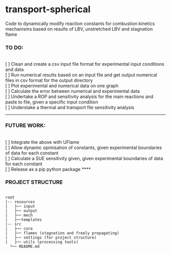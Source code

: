 # transport-spherical
Code to dynamically modify reaction constants for combustion kinetics mechanisms based on results of LBV, unstretched LBV and stagnation flame

<h3> TO DO: </h3>

<br>[ ] Clean and create a csv input file format for experimental input conditions and data
<br>[ ] Run numerical results based on an input file and get output numerical files in csv format for the output directory
<br>[ ] Plot experimental and numerical data on one graph
<br>[ ] Calculate the error between numerical and experimental data
<br>[ ] Undertake a ROP and sensitivity analysis for the main reactions and paste to file, given a specific input condition
<br>[ ] Understake a thermal and transport file sensitivity analysis

****

<h3> FUTURE WORK: </h3>
<br>[ ] Integrate the above with UFlame
<br>[ ] Allow dynamic opimisation of constants, given experimental boundaries of data for each constant
<br>[ ] Calculate a SUE sensitivity given, given experimental boundaries of data for each constant
<br>[ ] Release as a pip python package
****


<h3> PROJECT STRUCTURE </h3>
<pre>
<code>
root
|-- resources
|   ├── input
|   ├── output
|   ├── mech
|   ├──templates
|-- src
|   ├── core
|   ├── flames (stagnation and freely propagating)
|   ├── settings (for project structure)
|   ├── utils (processing tools)
  └── README.md
</code>
</pre>
